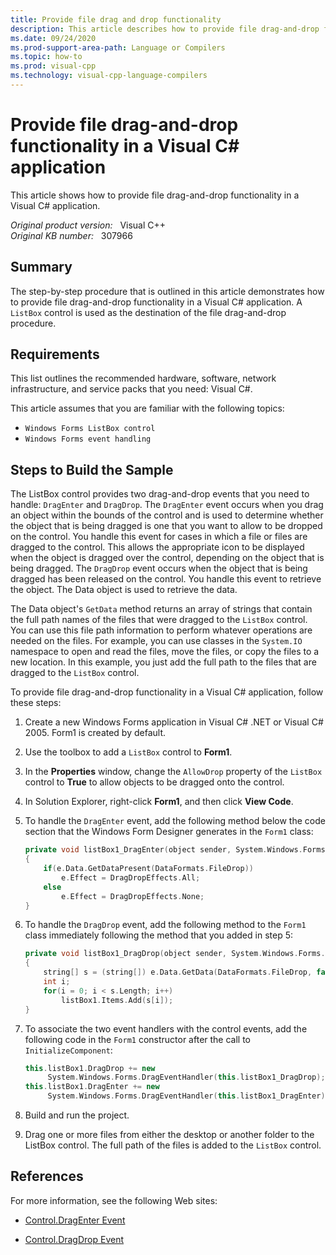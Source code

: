 ```yaml
---
title: Provide file drag and drop functionality
description: This article describes how to provide file drag-and-drop functionality in a Visual C# application. A ListBox control is used as the destination of the file drag-and-drop procedure. This article also provides a code sample to show how to perform this task.
ms.date: 09/24/2020
ms.prod-support-area-path: Language or Compilers
ms.topic: how-to
ms.prod: visual-cpp
ms.technology: visual-cpp-language-compilers
---
```

# Provide file drag-and-drop functionality in a Visual C# application

This article shows how to provide file drag-and-drop functionality in a Visual C# application.

_Original product version:_ &nbsp; Visual C++  
_Original KB number:_ &nbsp; 307966

## Summary

The step-by-step procedure that is outlined in this article demonstrates how to provide file drag-and-drop functionality in a Visual C# application. A `ListBox` control is used as the destination of the file drag-and-drop procedure.

## Requirements

This list outlines the recommended hardware, software, network infrastructure, and service packs that you need: Visual C#.

This article assumes that you are familiar with the following topics:

- `Windows Forms ListBox control`
- `Windows Forms event handling`

## Steps to Build the Sample

The ListBox control provides two drag-and-drop events that you need to handle: `DragEnter` and `DragDrop`. The `DragEnter` event occurs when you drag an object within the bounds of the control and is used to determine whether the object that is being dragged is one that you want to allow to be dropped on the control. You handle this event for cases in which a file or files are dragged to the control. This allows the appropriate icon to be displayed when the object is dragged over the control, depending on the object that is being dragged. The `DragDrop` event occurs when the object that is being dragged has been released on the control. You handle this event to retrieve the object. The Data object is used to retrieve the data.

The Data object's `GetData` method returns an array of strings that contain the full path names of the files that were dragged to the `ListBox` control. You can use this file path information to perform whatever operations are needed on the files. For example, you can use classes in the `System.IO` namespace to open and read the files, move the files, or copy the files to a new location. In this example, you just add the full path to the files that are dragged to the `ListBox` control.

To provide file drag-and-drop functionality in a Visual C# application, follow these steps:

1. Create a new Windows Forms application in Visual C# .NET or Visual C# 2005. Form1 is created by default.
2. Use the toolbox to add a `ListBox` control to **Form1**.
3. In the **Properties** window, change the `AllowDrop` property of the `ListBox` control to **True** to allow objects to be dragged onto the control.
4. In Solution Explorer, right-click **Form1**, and then click **View Code**.
5. To handle the `DragEnter` event, add the following method below the code section that the Windows Form Designer generates in the `Form1` class:

    ```cpp
    private void listBox1_DragEnter(object sender, System.Windows.Forms.DragEventArgs e)
    {
        if(e.Data.GetDataPresent(DataFormats.FileDrop))
            e.Effect = DragDropEffects.All;
        else
            e.Effect = DragDropEffects.None;
    }
    ```

6. To handle the `DragDrop` event, add the following method to the `Form1` class immediately following the method that you added in step 5:

    ```cpp
    private void listBox1_DragDrop(object sender, System.Windows.Forms.DragEventArgs e)
    {
        string[] s = (string[]) e.Data.GetData(DataFormats.FileDrop, false);
        int i;
        for(i = 0; i < s.Length; i++)
            listBox1.Items.Add(s[i]);
    }
    ```

7. To associate the two event handlers with the control events, add the following code in the `Form1` constructor after the call to `InitializeComponent`:

    ```cpp
    this.listBox1.DragDrop += new
         System.Windows.Forms.DragEventHandler(this.listBox1_DragDrop);
    this.listBox1.DragEnter += new
         System.Windows.Forms.DragEventHandler(this.listBox1_DragEnter);
    ```

8. Build and run the project.
9. Drag one or more files from either the desktop or another folder to the ListBox control. The full path of the files is added to the `ListBox` control.

## References

For more information, see the following Web sites:

- [Control.DragEnter Event](/dotnet/api/system.windows.forms.control.dragenter)

- [Control.DragDrop Event](/dotnet/api/system.windows.forms.control.dragdrop)
